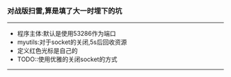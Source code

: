 ### 对战版扫雷,算是填了大一时埋下的坑
***
- 程序主体:默认是使用53286作为端口
- myutils:对于socket的关闭,5s后回收资源 
- 定义红色光标是自己的
- TODO::使用优雅的关闭socket的方式
***